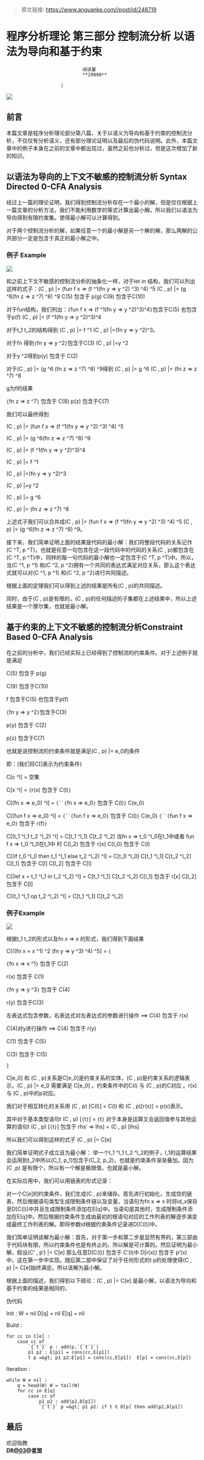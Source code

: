 > 原文链接: https://www.anquanke.com//post/id/248719 


# 程序分析理论 第三部分  控制流分析  以语法为导向和基于约束


                                阅读量   
                                **29990**
                            
                        |
                        
                                                                                    



[![](https://p1.ssl.qhimg.com/t010954cc7a0870a944.jpg)](https://p1.ssl.qhimg.com/t010954cc7a0870a944.jpg)



## 前言

本篇文章是程序分析理论部分第八篇，关于以语义为导向和基于约束的控制流分析，不仅仅有分析语义，还有部分理论证明以及最后的伪代码说明。此外，本篇文章中的例子本身在之前的文章中都出现过，虽然之前也分析过，但是这次增加了新的知识。



## 以语法为导向的上下文不敏感的控制流分析 Syntax Directed 0-CFA Analysis

经过上一篇的理论证明，我们得到控制流分析存在一个最小的解，但是仅仅根据上一篇文章的分析方法，我们不能利用数学的等式计算出最小解。所以我们以语法为导向得到有限约束集。使得最小解可以计算得到。

对于两个控制流分析的解，如果任意一个的最小解是另一个解的解，那么两解的公共部分一定是包含于真正的最小解之中。

### <a class="reference-link" name="%E4%BE%8B%E5%AD%90%20Example"></a>例子 Example

[![](https://p5.ssl.qhimg.com/t01ea1b6d5f960bb1b6.png)](https://p5.ssl.qhimg.com/t01ea1b6d5f960bb1b6.png)

和之前上下文不敏感的控制流分析的抽象化一样，对于let in 结构，我们可以列出这样的式子：(C , p) |= (fun f x =&gt; (f ^1(fn y =&gt; y ^2) ^3) ^4) ^5 (C , p) |= (g ^6(fn z =&gt; z ^7) ^8) ^9 C(5) 包含于 p(g) C(9) 包含于C(10)

对于fun结构，我们列出：`{`fun f x =&gt; (f ^1(fn y =&gt; y ^2)^3)^4`}`包含于C(5) 也包含于p(f) (C , p) |= (f ^1(fn y =&gt; y ^2)^3)^4

对于t_1 t_2的结构得到 (C , p) |= f ^1 (C , p) |=(fn y =&gt; y ^2)^3。

对于fn 得到`{`fn y =&gt; y ^2`}`包含于C(3) (C , p) |=y ^2

对于y ^2得到p(y) 包含于 C(2)

对于(C , p) |= (g ^6 (fn z =&gt; z ^7) ^8) ^9得到 (C , p) |= g ^6 (C , p) |= (fn z =&gt; z ^7) ^8

g为f的结果

`{`fn z =&gt; z ^7`}` 包含于 C(8) p(z) 包含于C(7)

我们可以最终得到

(C , p) |= (fun f x =&gt; (f ^1(fn y =&gt; y ^2) ^3) ^4) ^5

(C , p) |= (g ^6(fn z =&gt; z ^7) ^8) ^9

(C , p) |= (f ^1(fn y =&gt; y ^2)^3)^4

(C , p) |= f ^1

(C , p) |=(fn y =&gt; y ^2)^3

(C , p) |=y ^2

(C , p) |= g ^6

(C , p) |= (fn z =&gt; z ^7) ^8

上述式子我们可以合并成(C , p) |= (fun f x =&gt; (f ^1(fn y =&gt; y ^2) ^3) ^4) ^5 (C , p) |= (g ^6(fn z =&gt; z ^7) ^8) ^9。

接下来，我们简单证明上面的结果是代码的最小解：我们将整段代码的关系记作(C ^T, p ^T)，也就是任意一句包含在这一段代码中的代码的关系(C , p)都包含在(C ^T, p ^T)中，同样的每一句代码的最小解也一定包含于(C ^T, p ^T)中。所以，当(C ^1, p ^1) 和(C ^2, p ^2)拥有一个共同的表达式满足对应关系，那么这个表达式就可以对(C ^1, p ^1) 和(C ^2, p ^2)进行共同描述。

根据上面的定理我们可以得到上述的结果是所有(C , p)的共同描述。

同时，由于(C , p)是有限的，(C , p)的任何描述的子集都在上述结果中，所以上述结果是一个摩尔集，也就是最小解。



## 基于约束的上下文不敏感的控制流分析Constraint Based 0-CFA Analysis

在之前的分析中，我们已经实际上已经得到了控制流的约束条件。对于上述例子就是满足

C(5) 包含于 p(g)

C(9) 包含于C(10)

f 包含于C(5) 也包含于p(f)

`{`fn y =&gt; y ^2`}`包含于C(3)

p(y) 包含于 C(2)

p(z) 包含于C(7)

也就是说控制流的约束条件就是满足(C , p) |= e_0的条件

即：(我们将C[]表示为约束条件)

C[c ^l] = 空集

C[x ^l] = `{`r(x) 包含于 C(l)`}`

C[(fn x =&gt; e_0) ^l] = `{``{`fn x =&gt; e_0`}` 包含于 C(l)`}` C(e_0)

C[(fun f x =&gt; e_0) ^l] = `{``{`fun f x =&gt; e_0`}` 包含于 C(l)`}` C(e_0) `{``{`fun f x =&gt; e_0`}` 包含于 r(f)`}`

C[(t_1 ^l_1 t_2 ^l_2) ^l] = C[t_1 ^l_1] C[t_2 ^l_2] 当fn x =&gt; t_0 ^l_0在t_1中或者 fun f x =&gt; t_0 ^l_0在t_1中 时 C(l_2) 包含于 r(x) C(l_0) 包含于 C(l)

C[(if t_0 ^l_0 then t_1 ^l_1 else t_2 ^l_2) ^l] = C[t_0 ^l_0] C[t_1 ^l_1] C[t_2 ^l_2] C[l_1] 包含于 C[l] C[l_2] 包含于 C[l]

C[(let x = t_1 ^l_1 in t_2 ^l_2) ^l] = C[t_1 ^l_1] C[t_2 ^l_2] C[l_1] 包含于 r[x] C[l_2] 包含于 C[l]

C[(t_1 ^l_1 op t_2 ^l_2) ^l] = C[t_1 ^l_1] C[t_2 ^l_2]

### <a class="reference-link" name="%E4%BE%8B%E5%AD%90Example"></a>例子Example

[![](https://p5.ssl.qhimg.com/t0193add8e0219b3616.png)](https://p5.ssl.qhimg.com/t0193add8e0219b3616.png)

根据t_1 t_2的形式以及fn x =&gt; x 的形式，我们得到下面结果

C[((fn x = x ^1) ^2 (fn y =&gt; y ^3) ^4) ^5] = `{`

`{`fn x =&gt; x ^1`}` 包含于 C(2)

r(x) 包含于 C(1)

`{`fn y =&gt; y ^3`}` 包含于 C(4)

r(y) 包含于C(3)

左表达式包含参数，右表达式对左表达式的参数进行操作 ==&gt; C(4) 包含于 r(x)

C(4)对y进行操作 ==&gt; C(4) 包含于 r(y)

C(1) 包含于 C(5)

C(3) 包含于 C(5)

`}`

C[e_0] 和 (C , p)关系是C[e_0]是约束关系的实体，(C , p)是约束关系的逻辑表示，(C , p) |= e_0 需要满足 C[e_0] 。约束条件中的C(l) 与 (C , p)的C对应 。r(x) 与 (C , p)中的p对应。

我们对于相互转化的关系用 (C , p) [C(l)] = C(l) 和 (C , p)[r(x)] = p(x)表示。

其中对于基本类型语句t (C , p) [`{`t`}`] = `{`t`}` 对于本身是运算又会返回值参与其他运算的语句t (C , p) [`{`t`}`] 包含于 rhs’ =&gt; lhs] = (C , p) [lhs]

所以我们可以得到这样的式子 (C , p) |= C[e]

我们简单证明式子成立且为最小解： 举一个t_1 ^l_1 t_2 ^l_2的例子，l_1的运算结果会运用到t_2中所以(C_1, p_1)包含于(C_2, p_2)，也就是约束条件渐渐叠加。因为(C ,p) 是有限个，所以有一个解是极限值，也就是最小解。

在实际应用中，我们可以用链表的形式记录：

对一个C[e]的约束条件，我们生成(C , p)来储存。首先进行初始化，生成空的链表，然后根据语句类型生成限制条件链以及变量，当语句为fn x =&gt; x 时将id_x保存至D[C(l)]中并且生成限制条件添加在E[q]中。当语句是其他时，生成限制条件添加在E[q]中。然后根据约束条件生成由最初的根语句对应的工作列表的解逐步演变成最终工作列表的解。即将参数id根据约束条件记录进D[C(l)]中。

我们简单证明该解为最小解：首先，对于第一步和第二步是显然有界的，第三部由于代码块有限，所以约束条件也是有终止的。所以解是可计算的。然后证明为最小解，假设(C‘ , p’) |= C[e] 那么任意D[C(l)] 包含于 C’(l)中 D[r(x)] 包含于 p’(x)中。这在第一步中实现。随后第二部中保证了对于任何形式的t p的处理使得(C , p) |= C[e]始终满足。所以该解为最小解。

根据上面的描述，我们得到以下结论：(C , p) |= C[e] 是最小解，以语法为导向和基于约束的结果是相同的，

伪代码

Init : W = nil D[q] = nil E[q] = nil

Build :

```
for cc in C[e] : 
    case cc of 
        `{`t`}` p : add(p,`{`t`}`)
        p1 p2 : E[p1] = cons(cc,E[p1])
        t p =&gt; p1 p2:E[p1] = cons(cc,E[p1])  E[p] = cons(cc,E[p])
```

Iteration :

```
while W ≠ nil :
    q = head(W) W = tail(W)
    for cc in E[q]
        case cc of
            p1 p2 : add(p2,D[p1])
            `{`t`}` p =&gt; p1 p2: if t ∈ D[p] then add(p2,D[p1])
```



## 最后

欢迎指教<br>**DR[@03](https://github.com/03)@星盟**
